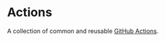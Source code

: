 # Actions

A collection of common and reusable [GitHub Actions](https://github.com/features/actions).
